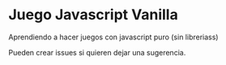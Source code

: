 # Juego Javascript Vanilla

Aprendiendo a hacer juegos con javascript puro (sin libreriass)

Pueden crear issues si quieren dejar una sugerencia.